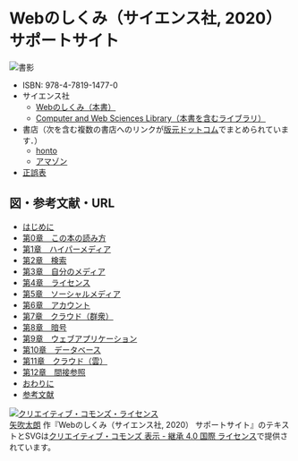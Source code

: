 # Webのしくみ（サイエンス社, 2020） サポートサイト

![書影](cover.jpg)

- ISBN: 978-4-7819-1477-0
- サイエンス社
  - [Webのしくみ（本書）](https://www.saiensu.co.jp/search/?isbn=978-4-7819-1477-0&y=2020)
  - [Computer and Web Sciences Library（本書を含むライブラリ）](https://www.saiensu.co.jp/search/?book_class_id=2&library_id=300)
- 書店（次を含む複数の書店へのリンクが[版元ドットコム](https://www.hanmoto.com/bd/isbn/9784781914770)でまとめられています．）
  - [honto](https://honto.jp/isbn/978-4-7819-1477-0)
  - [アマゾン](https://www.amazon.co.jp/dp/4781914772)
- [正誤表](errata.md)

## 図・参考文献・URL

- [はじめに](chapters/preface.md)
- [第0章　この本の読み方](chapters/00.md)
- [第1章　ハイパーメディア](chapters/01.md)
- [第2章　検索](chapters/02.md)
- [第3章　自分のメディア](chapters/03.md)
- [第4章　ライセンス](chapters/04.md)
- [第5章　ソーシャルメディア](chapters/05.md)
- [第6章　アカウント](chapters/06.md)
- [第7章　クラウド（群衆）](chapters/07.md)
- [第8章　暗号](chapters/08.md)
- [第9章　ウェブアプリケーション](chapters/09.md)
- [第10章　データベース](chapters/10.md)
- [第11章　クラウド（雲）](chapters/11.md)
- [第12章　間接参照](chapters/12.md)
- [おわりに](chapters/afterword.md)
- [参考文献](chapters/bibliography.md)

<a rel="license" href="http://creativecommons.org/licenses/by-sa/4.0/"><img alt="クリエイティブ・コモンズ・ライセンス" style="border-width:0" src="https://i.creativecommons.org/l/by-sa/4.0/88x31.png" /></a><br /><a xmlns:cc="http://creativecommons.org/ns#" href="https://github.com/taroyabuki/webbook" property="cc:attributionName" rel="cc:attributionURL">矢吹太朗</a> 作『<span xmlns:dct="http://purl.org/dc/terms/" property="dct:title">Webのしくみ（サイエンス社, 2020） サポートサイト</span>』のテキストとSVGは<a rel="license" href="http://creativecommons.org/licenses/by-sa/4.0/">クリエイティブ・コモンズ 表示 - 継承 4.0 国際 ライセンス</a>で提供されています。